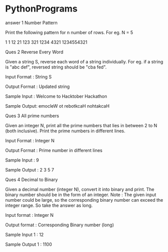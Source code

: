 # PythonPrograms

answer 1
Number Pattern

Print the following pattern for n number of rows.
For eg. N = 5

1        1
12      21
123    321
1234  4321
1234554321


Ques 2
Reverse Every Word

Given a string S, reverse each word of a string individually. For eg. if a string is "abc def", reversed string should be "cba fed".

Input Format :
String S

Output Format :
Updated string

Sample Input :
Welcome to Hacktober Hackathon

Sample Output:
emocleW ot rebotkcaH nohtakcaH


Ques 3
All prime numbers

Given an integer N, print all the prime numbers that lies in between 2 to N (both inclusive).
Print the prime numbers in different lines.

Input Format :
Integer N

Output Format :
Prime number in different lines

Sample Input :
9

Sample Output :
2
3
5
7


Ques 4
Decimal to Binary

Given a decimal number (integer N), convert it into binary and print.
The binary number should be in the form of an integer.
Note : The given input number could be large, so the corresponding binary number can exceed the integer range. So take the answer as long.

Input format :
Integer N

Output format :
Corresponding Binary number (long)

Sample Input 1 :
12

Sample Output 1 :
1100

